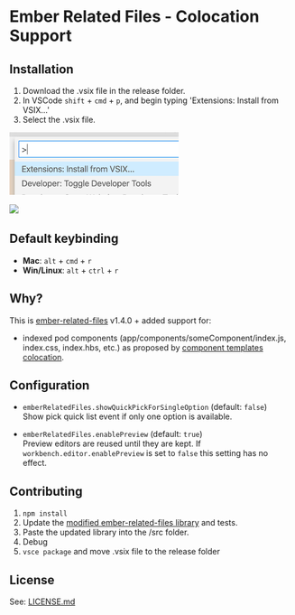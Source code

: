 # Ember Related Files - Colocation Support

## Installation

1. Download the .vsix file in the release folder.
2. In VSCode <kbd>`shift`</kbd> + <kbd>`cmd`</kbd> + <kbd>`p`</kbd>, and begin typing 'Extensions: Install from VSIX...'
3. Select the .vsix file.

![](docs/assets/installVsix.png)

![](docs/assets/screenrecording.gif)

## Default keybinding

- **Mac**: <kbd>`alt`</kbd> + <kbd>`cmd`</kbd> + <kbd>`r`</kbd>
- **Win/Linux**: <kbd>`alt`</kbd> + <kbd>`ctrl`</kbd> + <kbd>`r`</kbd>

## Why?

This is [ember-related-files](https://github.com/josa42/vscode-ember-related-files) v1.4.0 + added support for: 
- indexed pod components (app/components/someComponent/index.js, index.css, index.hbs, etc.) as proposed by [component templates colocation](https://github.com/emberjs/rfcs/blob/master/text/0481-component-templates-co-location.md#detailed-design).

## Configuration

- `emberRelatedFiles.showQuickPickForSingleOption` (default: `false`)  
  Show pick quick list event if only one option is available.

- `emberRelatedFiles.enablePreview` (default: `true`)  
  Preview editors are reused until they are kept. If
  `workbench.editor.enablePreview` is set to `false` this setting has no effect.

## Contributing

1. `npm install` 
2. Update the [modified ember-related-files library](https://github.com/NoneOfMaster/ember-find-related-files) and tests.
3. Paste the updated library into the /src folder.
5. Debug
6. `vsce package` and move .vsix file to the release folder


## License

See: [LICENSE.md](https://github.com/josa42/vscode-markdown-table-formatter/blob/master/LICENSE.md)
